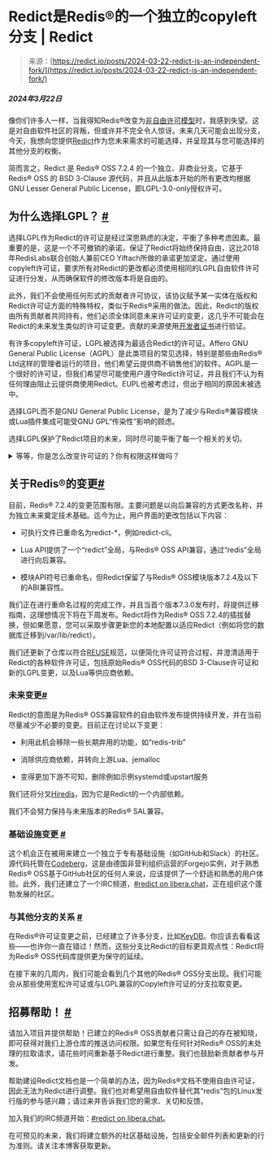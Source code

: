 <!--yml

category: 未分类

date: 2024-05-29 12:35:05

-->

# Redict是Redis®的一个独立的copyleft分支 | Redict

> 来源：[https://redict.io/posts/2024-03-22-redict-is-an-independent-fork/](https://redict.io/posts/2024-03-22-redict-is-an-independent-fork/)

##### 2024年3月22日

像你们许多人一样，当我得知Redis®改变为[非自由许可模型](https://github.com/redis/redis/pull/13157)时，我感到失望。这是对自由软件社区的背叛，但或许并不完全令人惊讶。未来几天可能会出现分支，今天，我想向您提供[Redict](/)作为您未来需求的可能选择，并呈现其与您可能选择的其他分支的权衡。

简而言之，Redict 是 Redis® OSS 7.2.4 的一个独立、非商业分支。它基于 Redis® OSS 的 BSD 3-Clause 源代码，并且从此版本开始的所有更改均根据GNU Lesser General Public License，即LGPL-3.0-only授权许可。

## 为什么选择LGPL？ [#](#why-lgpl)

选择LGPL作为Redict的许可证是经过深思熟虑的决定，平衡了多种考虑因素。最重要的是，这是一个不可撤销的承诺，保证了Redict将始终保持自由，这比2018年RedisLabs联合创始人兼前CEO Yiftach所做的承诺更加坚定。通过使用copyleft许可证，要求所有对Redict的更改都必须使用相同的LGPL自由软件许可证进行分发，从而确保软件的修改版本将是自由的。

此外，我们不会使用任何形式的贡献者许可协议，该协议赋予某一实体在版权和Redict许可证方面的特殊特权，类似于Redis®采用的做法。因此，Redict的版权由所有贡献者共同持有，他们必须全体同意未来许可证的变更，这几乎不可能会在Redict的未来发生类似的许可证变更。贡献的来源使用[开发者证书](https://developercertificate.org/)进行验证。

有许多copyleft许可证，LGPL被选择为最适合Redict的许可证。Affero GNU General Public License（AGPL）是此类项目的常见选择，特别是那些由Redis® Ltd这样的管理者运行的项目，他们希望云提供商不销售他们的软件。AGPL是一个很好的许可证，但我们希望尽可能使用户遵守Redict许可证，并且我们不认为有任何理由阻止云提供商使用Redict。EUPL也被考虑过，但出于相同的原因未被选中。

选择LGPL而不是GNU General Public License，是为了减少与Redis®兼容模块或Lua插件集成可能受GNU GPL“传染性”影响的顾虑。

选择LGPL保护了Redict项目的未来，同时尽可能平衡了每一个相关的关切。

<details><summary>等等，你是怎么改变许可证的？你有权限这样做吗？</summary>

好问题！Redis® OSS基于BSD 3-Clause许可证，这是一种宽松的许可证，允许在符合其条款的情况下进行再许可。Redict通过保留原始许可证和版权声明遵守了这些条款。Redict所做的所有更改都使用LGPL许可，并且整体结合作品根据LGPL的条款进行分发。仓库中明确指出了许可情况，使用了[REUSE](https://reuse.software)规范。

顺便说一句，Redis® Ltd *并没有* 持有Redis®代码的版权（尽管他们拥有该名称的商标）。他们使用的许可证是同样宽松的BSD许可证，就像Redict一样，只是他们使用的是非自由的SSPL，而我们使用的是自由的LGPL。</details>

## 关于Redis®的变更[#](#changes-with-respect-to-redis)

目前，Redis® 7.2.4的变更范围有限。主要问题是以向后兼容的方式更改名称，并为独立未来奠定技术基础。迄今为止，用户界面的更改包括以下内容：

+   可执行文件已重命名为redict-*，例如redict-cli。

+   Lua API提供了一个“redict”全局，与Redis® OSS API兼容，通过“redis”全局进行向后兼容。

+   模块API符号已重命名，但Redict保留了与Redis® OSS模块版本7.2.4及以下的ABI兼容性。

我们正在进行重命名过程的完成工作，并且当首个版本7.3.0发布时，将提供迁移指南，这理想情况下将在下周发布。Redict将作为Redis® OSS 7.2.4的插拔替换，但如果愿意，您可以采取步骤更新您的本地配置以适应Redict（例如将您的数据库迁移到/var/lib/redict）。

我们还更新了仓库以符合[REUSE](https://reuse.software)规范，以便简化许可证符合过程，并澄清适用于Redict的各种软件许可证，包括原始Redis® OSS代码的BSD 3-Clause许可证和新的LGPL变更，以及Lua等供应商依赖。

### 未来变更[#](#future-changes)

Redict的意图是为Redis® OSS兼容软件的自由软件发布提供持续开发，并在当前尽量减少不必要的变更。目前正在讨论以下变更：

+   利用此机会移除一些长期弃用的功能，如“redis-trib”

+   消除供应商依赖，并转向上游Lua、jemalloc

+   变得更加下游不可知，删除例如示例systemd或upstart服务

我们还将分叉[Hiredis](https://github.com/redis/hiredis)，因为它是Redict的一个内部依赖。

我们不会努力保持与未来版本的Redis® SAL兼容。

### 基础设施变更 [#](#infrastructure-changes)

这个机会正在被用来建立一个独立于专有基础设施（如GitHub和Slack）的社区。源代码托管在[Codeberg](https://codeberg.org/redict/redict)，这是由德国非营利组织运营的Forgejo实例，对于熟悉Redis® OSS基于GitHub社区的任何人来说，应该提供了一个舒适和熟悉的用户体验。此外，我们还建立了一个IRC频道，[#redict on libera.chat](https://web.libera.chat/?channel=#redict)，正在组织这个蓬勃发展的社区。

### 与其他分支的关系 [#](#relationship-to-other-forks)

在Redis®许可证变更之前，已经建立了许多分支，比如[KeyDB](https://docs.keydb.dev/)。你应该去看看这些——也许你一直在错过！然而，这些分支比Redict的目标更具观点性：Redict将为Redis® OSS代码库提供更为保守的延续。

在接下来的几周内，我们可能会看到几个其他的Redis® OSS分支出现。我们可能会从那些使用宽松许可证或与LGPL兼容的Copyleft许可证的分支拉取变更。

## 招募帮助！ [#](#help-wanted)

请加入项目并提供帮助！已建立的Redis® OSS贡献者只需让自己的存在被知晓，即可获得对我们上游仓库的推送访问权限。如果您有任何针对Redis® OSS的未处理的拉取请求，请花些时间重新基于Redict进行重整。我们也鼓励新贡献者参与开发。

帮助建设Redict文档也是一个简单的办法，因为Redis®文档不使用自由许可证，因此无法为Redict进行调整。我们也对希望用自由软件替代其“redis”包的Linux发行版的参与感兴趣；请过来并告诉我们您的需求、关切和反馈。

加入我们的IRC频道开始：[#redict on libera.chat](https://web.libera.chat/?channel=#redict)。

在可预见的未来，我们将建立额外的社区基础设施，包括安全邮件列表和更新的行为准则。请关注本博客获取更新。
